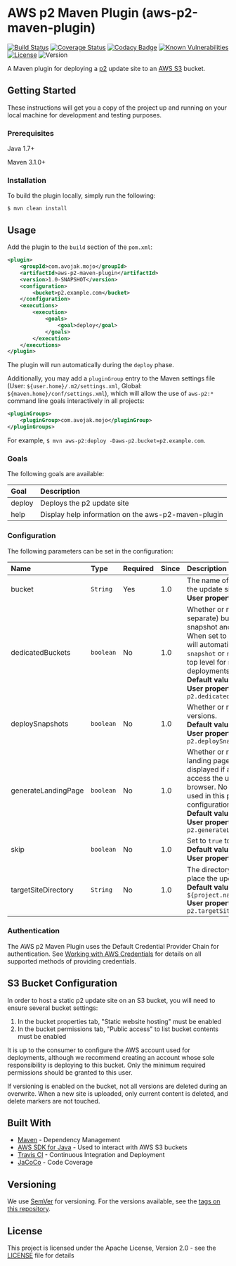 # AWS p2 Maven Plugin (aws-p2-maven-plugin)

[![Build Status](https://travis-ci.org/avojak/aws-p2-maven-plugin.svg?branch=master)](https://travis-ci.org/avojak/aws-p2-maven-plugin) 
[![Coverage Status](https://coveralls.io/repos/github/avojak/aws-p2-maven-plugin/badge.svg?branch=master)](https://coveralls.io/github/avojak/aws-p2-maven-plugin?branch=master) 
[![Codacy Badge](https://api.codacy.com/project/badge/Grade/223a3bc2eac54dca90a3f96c8b853cf4)](https://www.codacy.com/app/avojak/aws-p2-maven-plugin?utm_source=github.com&amp;utm_medium=referral&amp;utm_content=avojak/aws-p2-maven-plugin&amp;utm_campaign=Badge_Grade) 
[![Known Vulnerabilities](https://snyk.io/test/github/avojak/aws-p2-maven-plugin/badge.svg)](https://snyk.io/test/github/avojak/aws-p2-maven-plugin)
[![License](https://img.shields.io/badge/license-Apache%202.0-blue.svg)](https://opensource.org/licenses/Apache-2.0)
![Version](https://img.shields.io/badge/version-1.0--SNAPSHOT-yellow.svg)

A Maven plugin for deploying a [p2](https://www.eclipse.org/equinox/p2/) update site to an [AWS S3](https://aws.amazon.com/s3/) bucket.

## Getting Started

These instructions will get you a copy of the project up and running on your local machine for development and testing purposes.

### Prerequisites

Java 1.7+

Maven 3.1.0+

### Installation

To build the plugin locally, simply run the following:

```
$ mvn clean install
```

## Usage

Add the plugin to the `build` section of the `pom.xml`:

```xml
<plugin>
    <groupId>com.avojak.mojo</groupId>
    <artifactId>aws-p2-maven-plugin</artifactId>
    <version>1.0-SNAPSHOT</version>
    <configuration>
        <bucket>p2.example.com</bucket>
    </configuration>
    <executions>
        <execution>
            <goals>
                <goal>deploy</goal>
            </goals>
        </execution>
    </executions>
</plugin>
```

The plugin will run automatically during the `deploy` phase.

Additionally, you may add a `pluginGroup` entry to the Maven settings file (User: `${user.home}/.m2/settings.xml`, Global: `${maven.home}/conf/settings.xml`), which will allow the use of `aws-p2:*` command line goals interactively in all projects:
```xml
<pluginGroups>
    <pluginGroup>com.avojak.mojo</pluginGroup>
</pluginGroups>
```

For example, `$ mvn aws-p2:deploy -Daws-p2.bucket=p2.example.com`.

### Goals

The following goals are available:

| Goal | Description |
|:---|:---|
| deploy | Deploys the p2 update site |
| help | Display help information on the aws-p2-maven-plugin |

### Configuration

The following parameters can be set in the configuration:

| Name | Type | Required | Since | Description |
|:---|:---|:---|:---|:---|
| bucket | `String` | Yes | 1.0 | The name of the S3 bucket where the update site is hosted.<br>**User property is:** `aws-p2.bucket` |
| dedicatedBuckets | `boolean` | No | 1.0 | Whether or not dedicated (i.e. separate) buckets are used for snapshot and release deployments. When set to `false`, the update site will automatically be placed within a `snapshot` or `release` directory at the top level for snapshot and release deployments respectively.<br>**Default value is:** `false`<br>**User property is:** `aws-p2.dedicatedBuckets` |
| deploySnapshots | `boolean` | No | 1.0 | Whether or not to deploy snapshot versions.<br>**Default value is:** `true`<br>**User property is:** `aws-p2.deploySnapshots` |
| generateLandingPage | `boolean` | No | 1.0 | Whether or not to generate an HTML landing page. This page will be displayed if a user attempts to access the update site via a web browser. No external sources are used in this page, so CORS configuration is not necessary.<br>**Default value is:** `true`<br>**User property is:** `aws-p2.generateLandingPage` |
| skip | `boolean` | No | 1.0 | Set to `true` to skip plugin execution.<br>**Default value is:** `false`<br>**User property is:** `aws-p2.skip` |
| targetSiteDirectory | `String` | No | 1.0 | The directory within the bucket to place the update site.<br>**Default value is:** `${project.name}/${project.version}`<br>**User property is:** `aws-p2.targetSiteDirectory` |

### Authentication

The AWS p2 Maven Plugin uses the Default Credential Provider Chain for authentication. See 
[Working with AWS Credentials](http://docs.aws.amazon.com/sdk-for-java/v1/developer-guide/credentials.html) for details 
on all supported methods of providing credentials.

## S3 Bucket Configuration

In order to host a static p2 update site on an S3 bucket, you will need to ensure several bucket settings:

1. In the bucket properties tab, "Static website hosting" must be enabled
2. In the bucket permissions tab, "Public access" to list bucket contents must be enabled

It is up to the consumer to configure the AWS account used for deployments, although we recommend creating an account whose sole responsibility is deploying to this bucket. Only the minimum required permissions should be granted to this user.

If versioning is enabled on the bucket, not all versions are deleted during an overwrite. When a new site is uploaded, only current content is deleted, and delete markers are not touched.

## Built With

* [Maven](https://maven.apache.org/) - Dependency Management
* [AWS SDK for Java](https://aws.amazon.com/sdk-for-java/) - Used to interact with AWS S3 buckets
* [Travis CI](https://travis-ci.org) - Continuous Integration and Deployment
* [JaCoCo](http://www.eclemma.org/jacoco/) - Code Coverage

## Versioning

We use [SemVer](http://semver.org/) for versioning. For the versions available, see the [tags on this repository](https://github.com/avojak/aws-p2-maven-plugin/tags). 

## License

This project is licensed under the Apache License, Version 2.0 - see the [LICENSE](LICENSE) file for details
